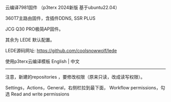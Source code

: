 云编译7981固件 （p3terx 2024新版 基于ubuntu22.04）

360T7主路由固件，含插件DDNS, SSR PLUS

JCG Q30 PRO极简AP固件。

其余为 LEDE 默认配置。

LEDE源码网址: https://github.com/coolsnowwolf/lede

使用p3terx云编译模板 English | 中文

----------------------------------------------------------------
注意，新建的repositories ，要修改权限（原来只读，改成读写权限）。

Settings，Actions，General，右侧栏拉到最下面，	Workflow permissions，勾选 Read and write permissions
